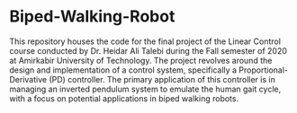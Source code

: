 # Biped-Walking-Robot

This repository houses the code for the final project of the Linear Control course conducted by Dr. Heidar Ali Talebi during the Fall semester of 2020 at Amirkabir University of Technology. The project revolves around the design and implementation of a control system, specifically a Proportional-Derivative (PD) controller. The primary application of this controller is in managing an inverted pendulum system to emulate the human gait cycle, with a focus on potential applications in biped walking robots.

